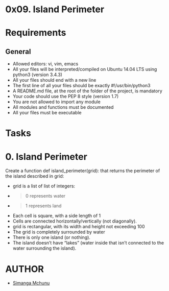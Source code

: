 # 0x09. Island Perimeter

# Requirements
## General
- Allowed editors: vi, vim, emacs
- All your files will be interpreted/compiled on Ubuntu 14.04 LTS using python3 (version 3.4.3)
- All your files should end with a new line
- The first line of all your files should be exactly #!/usr/bin/python3
- A README.md file, at the root of the folder of the project, is mandatory
- Your code should use the PEP 8 style (version 1.7)
- You are not allowed to import any module
- All modules and functions must be documented
- All your files must be executable

# Tasks
# 0. Island Perimeter
Create a function def island_perimeter(grid): that returns the perimeter of the island described in grid:

- grid is a list of list of integers:
- > 0 represents water
- > 1 represents land
- Each cell is square, with a side length of 1
- Cells are connected horizontally/vertically (not diagonally).
- grid is rectangular, with its width and height not exceeding 100
- The grid is completely surrounded by water
- There is only one island (or nothing).
- The island doesn’t have “lakes” (water inside that isn’t connected to the water surrounding the island).



# AUTHOR
- [Simanga Mchunu](https://twitter.com/Simacoder)
